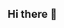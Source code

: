 ## Hi there 👋

<!--
**junyoung0402/junyoung0402** is a ✨ _special_ ✨ repository because its `README.md` (this file) appears on your GitHub profile.

<div align="center">
  <img src="https://github.com/oka1313/oka1313/assets/101691440/92118a53-c5b6-40bc-b130-bf8c398d7b51" />
</div>
